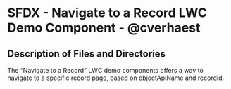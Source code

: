 # SFDX  - Navigate to a Record LWC Demo Component - @cverhaest

## Description of Files and Directories
The “Navigate to a Record” LWC demo components offers a way to navigate to a specific record page, based on objectApiName and recordId.
